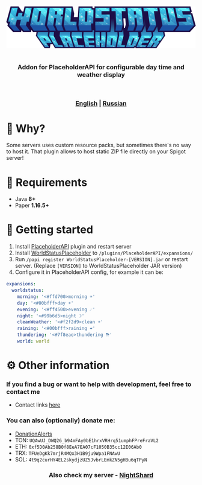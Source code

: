 <h3 align="center">
  <img src="docs/WorldStatusPlaceholder.png" alt="WorldStatusPlaceholder">
  <br>
  <br>
  <p>Addon for PlaceholderAPI for configurable day time and weather display</p>
  <br>
  <br>
  <u>English</u> | <b><a href="README_RU.md">Russian</a></b>
</h3>

# 🤔 Why?

Some servers uses custom resource packs, but sometimes there's no way to host it. That plugin allows to host static ZIP
file directly on your Spigot server!

# 💾 Requirements

- Java **8+**
- Paper **1.16.5+**

# 🚀 Getting started

1. Install [PlaceholderAPI](https://spigotmc.org/resources/6245) plugin and restart server
2. Install [WorldStatusPlaceholder](https://github.com/MrDrag0nXYT/WorldStatusPlaceholder) to
   `/plugins/PlaceholderAPI/expansions/`
3. Run `/papi register WorldStatusPlaceholder-[VERSION].jar` or restart server.
   (Replace `[VERSION]` to WorldStatusPlaceholder JAR version)
4. Configure it in PlaceholderAPI config, for example it can be:

```yaml
expansions:
  worldstatus:
    morning: '<#ffd700>morning ☀'
    day: '<#00bfff>day ☀'
    evening: '<#ff4500>evening ☄'
    night: '<#99b6d5>night ☽'
    cleanWeather: '<#f2f2d9>clean ☀'
    raining: '<#00bfff>raining ☔'
    thundering: '<#7f8eae>thundering ⛈'
    world: world
```

# ⚙ Other information

### If you find a bug or want to help with development, feel free to contact me

- Contact links [here](https://drakoshaslv.ru/)

### You can also (optionally) donate me:

- [DonationAlerts](https://www.donationalerts.com/r/mrdrag0nxyt)
- TON: `UQAwUJ_DWQ26_b94mFAy0bE1hrxVRHrq51umphFPreFraVL2`
- ETH: `0xf5D0Ab258B0f8EeA7EA07cF1050B35cc12E06Ab0`
- TRX: `TFUeDgKk7mrjR4MQx3H1B9ju9Wpa1FNAwU`
- SOL: `4t9q2curHY4EL2skydjzUZ5JvbrLEmkZN5gHBu6qTPyN`

<h3 align="center">Also check my server - <a href="https://nshard.ru">NightShard</a></h3>
